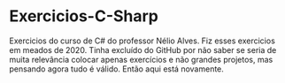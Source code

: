 # Exercicios-C-Sharp
Exercicios do curso de C# do professor Nélio Alves.
Fiz esses exercicios em meados de 2020. 
Tinha excluído do GitHub por não saber se seria de muita relevância colocar apenas exercícios e não grandes projetos, mas pensando agora tudo é válido. Então aqui está novamente.
